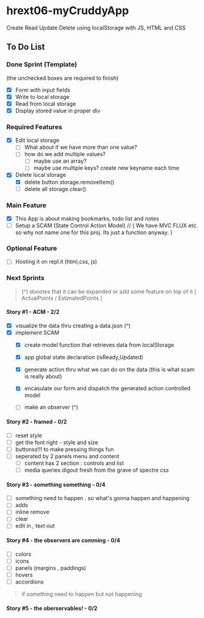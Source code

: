 # hrext06-myCruddyApp
Create Read Update Delete using localStorage with JS, HTML and CSS

## To Do List

### Done Sprint (Template)
(the unchecked boxes are required to finish)
- [x] Form with input fields
- [x] Write to local storage
- [x] Read from local storage
- [x] Display stored value in proper div

### Required Features
- [x] Edit local storage
    - [ ] What about if we have more than one value?
    - [ ] how do we add multiple values?
        - [ ] maybe use an array?
        - [ ] maybe use multiple keys? create new keyname each time
- [x] Delete local storage
    - [x] delete button storage.removeItem()
    - [ ] delete all storage.clear()

### Main Feature
- [x] This App is about making bookmarks, todo list and notes
- [ ] Setup a SCAM (State Control Action Model) // ( We have MVC FLUX etc. so why not name one for this proj. Its just a function anyway. )

### Optional Feature
- [ ] Hosting it on repl.it (html,css, js)

### Next Sprints
> (^) donotes that it can be expanded or add some feature on top of it
> [ ActualPoints / EstimatedPoints ]

#### Story #1 - ACM - 2/2 
- [x] visualize the data thru creating a data.json (^)
- [x] implement SCAM
    - [x] create model function that retrieves data from localStorage
    - [x] app global state declaration (isReady,Updated)
    - [x] generate action thru what we can do on the data (this is what scam is really about)
    - [x] encasulate our form and dispatch the generated action controlled model
    - [ ] make an observer (^)
    

#### Story #2 - framed - 0/2
- [ ] reset style
- [ ] get the font right - style and size
- [ ] buttonss!!! to make pressing things fun 
- [ ] seperated by 2 panels menu and content
    - [ ] content has 2 section : controls and list
    - [ ] media queries digout fresh from the grave of spectre css

#### Story #3 - something something - 0/4
- [ ] something need to happen . so what's gonna happen and happening
- [ ] adds
- [ ] inline remove
- [ ] clear
- [ ] edit in , text out

#### Story #4 - the observers are comming - 0/4
- [ ] colors
- [ ] icons
- [ ] panels (margins , paddings)
- [ ] hovers
- [ ] accordions

> if something need to happen but not happening

#### Story #5 - the oberservables! - 0/2
